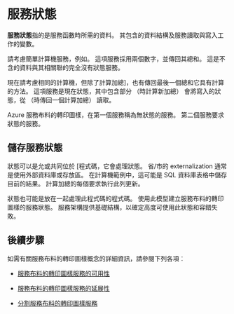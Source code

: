 <properties
   pageTitle="定義及管理狀態 |Microsoft Azure"
   description="如何定義和管理服務布料的轉印圖樣的服務狀態"
   services="service-fabric"
   documentationCenter=".net"
   authors="appi101"
   manager="timlt"
   editor=""/>

<tags
   ms.service="service-fabric"
   ms.devlang="dotnet"
   ms.topic="article"
   ms.tgt_pltfrm="NA"
   ms.workload="NA"
   ms.date="08/10/2016"
   ms.author="aprameyr"/>

# <a name="service-state"></a>服務狀態
**服務狀態**指的是服務函數時所需的資料。 其包含的資料結構及服務讀取與寫入工作的變數。

請考慮簡單計算機服務，例如。 這項服務採用兩個數字，並傳回其總和。 這是不含的資料與其相關聯的完全沒有狀態服務。

現在請考慮相同的計算機，但除了計算加總]，也有傳回最後一個總和它具有計算的方法。 這項服務是現在狀態，其中包含部分 （時計算新加總） 會將寫入的狀態，從 （時傳回一個計算加總） 讀取。

Azure 服務布料的轉印圖樣，在第一個服務稱為無狀態的服務。 第二個服務要求狀態的服務。

## <a name="storing-service-state"></a>儲存服務狀態
狀態可以是允或共同位於 [程式碼，它會處理狀態。 省/市的 externalization 通常是使用外部資料庫或存放區。 在計算機範例中，這可能是 SQL 資料庫表格中儲存目前的結果。 計算加總的每個要求執行此列更新。

狀態也可能是放在一起處理此程式碼的程式碼。 使用此模型建立服務布料的轉印圖樣的服務狀態。 服務架構提供基礎結構，以確定高度可使用此狀態和容錯失敗。

## <a name="next-steps"></a>後續步驟

如需有關服務布料的轉印圖樣概念的詳細資訊，請參閱下列各項︰

- [服務布料的轉印圖樣服務的可用性](service-fabric-availability-services.md)

- [服務布料的轉印圖樣服務的延展性](service-fabric-concepts-scalability.md)

- [分割服務布料的轉印圖樣服務](service-fabric-concepts-partitioning.md)
